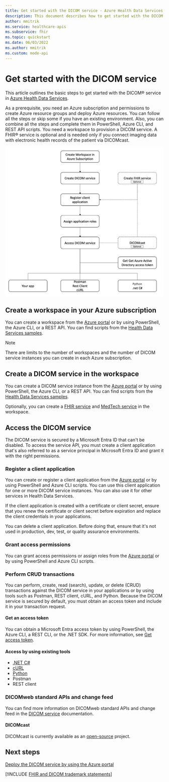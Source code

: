 ```yaml
---
title: Get started with the DICOM service - Azure Health Data Services
description: This document describes how to get started with the DICOM service in Azure Health Data Services.
author: mmitrik
ms.service: healthcare-apis
ms.subservice: fhir
ms.topic: quickstart
ms.date: 06/03/2022
ms.author: mmitrik
ms.custom: mode-api
---
```


# Get started with the DICOM service

This article outlines the basic steps to get started with the DICOM&reg; service in [Azure Health Data Services](../healthcare-apis-overview.md).

As a prerequisite, you need an Azure subscription and permissions to create Azure resource groups and deploy Azure resources. You can follow all the steps or skip some if you have an existing environment. Also, you can combine all the steps and complete them in PowerShell, Azure CLI, and REST API scripts. You need a workspace to provision a DICOM service. A FHIR&reg; service is optional and is needed only if you connect imaging data with electronic health records of the patient via DICOMcast.

[![Diagram that shows how to get started with DICOM.](media/get-started-with-dicom.png)](media/get-started-with-dicom.png#lightbox)

## Create a workspace in your Azure subscription

You can create a workspace from the [Azure portal](../healthcare-apis-quickstart.md) or by using PowerShell, the Azure CLI, or a REST API. You can find scripts from the [Health Data Services samples](https://github.com/microsoft/healthcare-apis-samples/tree/main/src/scripts).

> [!NOTE]
> There are limits to the number of workspaces and the number of DICOM service instances you can create in each Azure subscription.

## Create a DICOM service in the workspace

You can create a DICOM service instance from the [Azure portal](deploy-dicom-services-in-azure.md) or by using PowerShell, the Azure CLI, or a REST API. You can find scripts from the [Health Data Services samples](https://github.com/microsoft/healthcare-apis-samples/tree/main/src/scripts).

Optionally, you can create a [FHIR service](../fhir/fhir-portal-quickstart.md) and [MedTech service](../iot/deploy-iot-connector-in-azure.md) in the workspace.

## Access the DICOM service

The DICOM service is secured by a Microsoft Entra ID that can't be disabled. To access the service API, you must create a client application that's also referred to as a service principal in Microsoft Entra ID and grant it with the right permissions.

### Register a client application

You can create or register a client application from the [Azure portal](dicom-register-application.md) or by using PowerShell and Azure CLI scripts. You can use this client application for one or more DICOM service instances. You can also use it for other services in Health Data Services.

If the client application is created with a certificate or client secret, ensure that you renew the certificate or client secret before expiration and replace the client credentials in your applications.

You can delete a client application. Before doing that, ensure that it's not used in production, dev, test, or quality assurance environments.

### Grant access permissions

You can grant access permissions or assign roles from the [Azure portal](../configure-azure-rbac.md) or by using PowerShell and Azure CLI scripts.

### Perform CRUD transactions

You can perform, create, read (search), update, or delete (CRUD) transactions against the DICOM service in your applications or by using tools such as Postman, REST client, cURL, and Python. Because the DICOM service is secured by default, you must obtain an access token and include it in your transaction request.

#### Get an access token

You can obtain a Microsoft Entra access token by using PowerShell, the Azure CLI, a REST CLI, or the .NET SDK. For more information, see [Get access token](../get-access-token.md).

#### Access by using existing tools

- [.NET C#](dicomweb-standard-apis-c-sharp.md)
- [cURL](dicomweb-standard-apis-curl.md)
- [Python](dicomweb-standard-apis-python.md)
- Postman
- REST client

### DICOMweb standard APIs and change feed

You can find more information on DICOMweb standard APIs and change feed in the [DICOM service](dicom-services-overview.md) documentation.

#### DICOMcast

DICOMcast is currently available as an [open-source](https://github.com/microsoft/dicom-server/blob/main/docs/concepts/dicom-cast.md) project.

## Next steps

[Deploy the DICOM service by using the Azure portal](deploy-dicom-services-in-azure.md)

[!INCLUDE [FHIR and DICOM trademark statements](../includes/healthcare-apis-fhir-dicom-trademark.md)]
